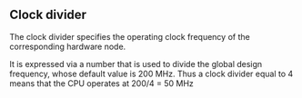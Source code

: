 ## Clock divider

The clock divider specifies the operating clock frequency of the corresponding hardware node.

It is expressed via a number that is used to divide the global design
frequency, whose default value is 200 MHz. Thus a clock divider equal to 4 means that the CPU operates at 200/4 = 50 MHz



